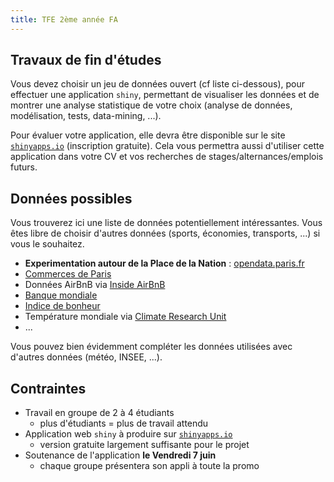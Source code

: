```yaml
---
title: TFE 2ème année FA
---
```


## Travaux de fin d'études

Vous devez choisir un jeu de données ouvert (cf liste ci-dessous), pour effectuer une application `shiny`, permettant de visualiser les données et de montrer une analyse statistique de votre choix (analyse de données, modélisation, tests, data-mining, ...).

Pour évaluer votre application, elle devra être disponible sur le site [`shinyapps.io`](https://www.shinyapps.io/) (inscription gratuite). Cela vous permettra aussi d'utiliser cette application dans votre CV et vos recherches de stages/alternances/emplois futurs.

## Données possibles

Vous trouverez ici une liste de données potentiellement intéressantes. Vous êtes libre de choisir d'autres données (sports, économies, transports, ...) si vous le souhaitez.

- **Experimentation autour de la Place de la Nation** : [opendata.paris.fr](https://opendata.paris.fr/explore/?sort=modified&q=place+nation)
- [Commerces de Paris](https://opendata.paris.fr/explore/dataset/commercesparis/)
- Données AirBnB via [Inside AirBnB](http://insideairbnb.com/)
- [Banque mondiale](http://www.banquemondiale.org)
- [Indice de bonheur](https://happyplanetindex.org/about)
- Température mondiale via [Climate Research Unit](https://crudata.uea.ac.uk/)
- ...

Vous pouvez bien évidemment compléter les données utilisées avec d'autres données (météo, INSEE, ...).

## Contraintes

- Travail en groupe de 2 à 4 étudiants
    - plus d'étudiants = plus de travail attendu
- Application web `shiny` à produire sur [`shinyapps.io`](https://www.shinyapps.io/)
    - version gratuite largement suffisante pour le projet
- Soutenance de l'application **le Vendredi 7 juin**
    - chaque groupe présentera son appli à toute la promo
